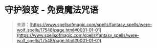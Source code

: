 <!--yml

category: 未分类

日期：2024年06月12日 18:58:44

-->

# 守护狼变 - 免费魔法咒语

> 来源：[https://www.spellsofmagic.com/spells/fantasy_spells/were-wolf_spells/17548/page.html#0001-01-01](https://www.spellsofmagic.com/spells/fantasy_spells/were-wolf_spells/17548/page.html#0001-01-01)
